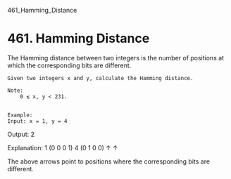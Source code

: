 461_Hamming_Distance
# 461. Hamming Distance

The Hamming
        distance between two integers is the number of positions at which the corresponding bits
        are different.

    Given two integers x and y, calculate the Hamming distance.

    Note:
        0 ≤ x, y < 231.
    

    Example:
    Input: x = 1, y = 4

Output: 2

Explanation:
1   (0 0 0 1)
4   (0 1 0 0)
       ↑   ↑

The above arrows point to positions where the corresponding bits are different.